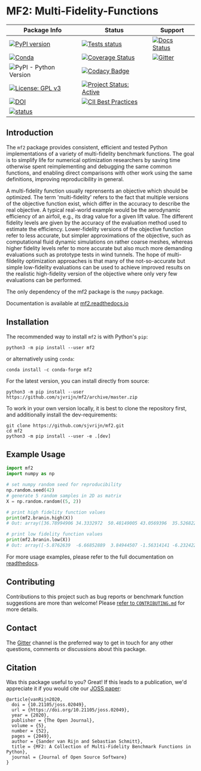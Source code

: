 # MF2: Multi-Fidelity-Functions

| Package Info                                 | Status                                                | Support                            |
|----------------------------------------------|-------------------------------------------------------|------------------------------------|
| [![PyPI version][PyPI-badge]][PyPI-url]      | [![Tests status][tests-badge]][actions-page]          | [![Docs Status][docs-badge]][docs] |
| [![Conda][conda-badge]][conda-url]           | [![Coverage Status][coveralls-badge]][coveralls]      | [![Gitter][gitter-badge]][gitter]  |
| ![PyPI - Python Version][PyPI-python-badge]  | [![Codacy Badge][codacy-badge]][codacy-url]           |                                    |
| [![License: GPL v3][license-badge]][license] | [![Project Status: Active][devstate-badge]][devstate] |                                    |
| [![DOI][Zenodo-badge]][Zenodo-url]           | [![CII Best Practices][cii-badge]][cii-url]           |                                    |
| [![status][JOSS-badge]][JOSS paper]          |                                                       |                                    |

## Introduction

The `mf2` package provides consistent, efficient and tested Python
implementations of a variety of multi-fidelity benchmark functions. The goal is
to simplify life for numerical optimization researchers by saving time otherwise
spent reimplementing and debugging the same common functions, and enabling
direct comparisons with other work using the same definitions, improving
reproducibility in general.

A multi-fidelity function usually reprensents an objective which should be
optimized. The term 'multi-fidelity' refers to the fact that multiple versions
of the objective function exist, which differ in the accuracy to describe the
real objective. A typical real-world example would be the aerodynamic
efficiency of an airfoil, e.g., its drag value for a given lift value. The
different fidelity levels are given by the accuracy of the evaluation method
used to estimate the efficiency. Lower-fidelity versions of the objective
function refer to less accurate, but simpler approximations of the objective,
such as computational fluid dynamic simulations on rather coarse meshes,
whereas higher fidelity levels refer to more accurate but also much more
demanding evaluations such as prototype tests in wind tunnels. The hope of
multi-fildelity optimization approaches is that many of the not-so-accurate but
simple low-fidelity evaluations can be used to achieve improved results on the
realistic high-fidelity version of the objective where only very few
evaluations can be performed.

The only dependency of the mf2 package is the `numpy` package.

Documentation is available at [mf2.readthedocs.io][docs]

## Installation

The recommended way to install `mf2` is with Python's `pip`:
```
python3 -m pip install --user mf2
```
or alternatively using `conda`:
```
conda install -c conda-forge mf2
```

For the latest version, you can install directly from source:
```
python3 -m pip install --user https://github.com/sjvrijn/mf2/archive/master.zip
```

To work in your own version locally, it is best to clone the repository first,
and additionally install the dev-requirements:
```
git clone https://github.com/sjvrijn/mf2.git
cd mf2
python3 -m pip install --user -e .[dev]
```

## Example Usage

```python
import mf2
import numpy as np

# set numpy random seed for reproducibility
np.random.seed(42)
# generate 5 random samples in 2D as matrix
X = np.random.random((5, 2))

# print high fidelity function values
print(mf2.branin.high(X))
# Out: array([36.78994906 34.3332972  50.48149005 43.0569396  35.5268224 ])

# print low fidelity function values
print(mf2.branin.low(X))
# Out: array([-5.8762639  -6.66852889  3.84944507 -1.56314141 -6.23242223])
```

For more usage examples, please refer to the full documentation on
[readthedocs][docs].

## Contributing

Contributions to this project such as bug reports or benchmark function
suggestions are more than welcome! Please [refer to ``CONTRIBUTING.md``][CONTRIBUTING.md] for more
details.

## Contact

The [Gitter][gitter] channel is the preferred way to get in touch for any other
questions, comments or discussions about this package.

## Citation

Was this package useful to you? Great! If this leads to a publication, we'd
appreciate it if you would cite our [JOSS paper]:

```
@article{vanRijn2020,
  doi = {10.21105/joss.02049},
  url = {https://doi.org/10.21105/joss.02049},
  year = {2020},
  publisher = {The Open Journal},
  volume = {5},
  number = {52},
  pages = {2049},
  author = {Sander van Rijn and Sebastian Schmitt},
  title = {MF2: A Collection of Multi-Fidelity Benchmark Functions in Python},
  journal = {Journal of Open Source Software}
}
```

[PyPI-url]:             https://badge.fury.io/py/mf2
[conda-url]:            https://anaconda.org/conda-forge/mf2
[license]:              https://www.gnu.org/licenses/gpl-3.0
[Zenodo-url]:           https://doi.org/10.5281/zenodo.4540752
[JOSS paper]:           https://joss.theoj.org/papers/10.21105/joss.02049

[actions-page]:         https://github.com/sjvrijn/mf2/actions
[coveralls]:            https://coveralls.io/github/sjvrijn/mf2?branch=main
[codacy-url]:           https://www.codacy.com/manual/sjvrijn/mf2?utm_source=github.com&amp;utm_medium=referral&amp;utm_content=sjvrijn/mf2&amp;utm_campaign=Badge_Grade
[devstate]:             https://www.repostatus.org/#active
[cii-url]:              https://bestpractices.coreinfrastructure.org/projects/4231

[docs]:                 https://mf2.readthedocs.io/en/latest/?badge=latest
[gitter]:               https://gitter.im/pymf2/community

[new-issue]:            https://github.com/sjvrijn/mf2/issues/new
[pytest-regressions]:   https://github.com/ESSS/pytest-regressions
[CONTRIBUTING.md]:      https://github.com/sjvrijn/mf2/blob/master/CONTRIBUTING.md

[PyPI-badge]:           https://badge.fury.io/py/mf2.svg
[conda-badge]:          https://img.shields.io/conda/v/conda-forge/mf2
[PyPI-python-badge]:    https://img.shields.io/pypi/pyversions/mf2
[license-badge]:        https://img.shields.io/badge/License-GPLv3-blue.svg
[Zenodo-badge]:         https://zenodo.org/badge/DOI/10.5281/zenodo.4540752.svg
[JOSS-badge]:           https://joss.theoj.org/papers/10.21105/joss.02049/status.svg
[tests-badge]:          https://github.com/sjvrijn/mf2/workflows/tests/badge.svg
[coveralls-badge]:      https://coveralls.io/repos/github/sjvrijn/mf2/badge.svg?branch=main
[codacy-badge]:         https://api.codacy.com/project/badge/Grade/54144e7d406b4558a14996b06a89adf8
[devstate-badge]:       https://www.repostatus.org/badges/latest/active.svg
[cii-badge]:            https://bestpractices.coreinfrastructure.org/projects/4231/badge
[docs-badge]:           https://readthedocs.org/projects/mf2/badge/?version=latest
[gitter-badge]:         https://badges.gitter.im/pymf2/community.svg
